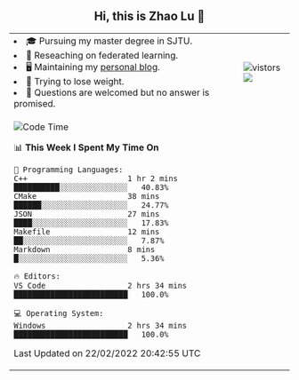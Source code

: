 <h2 align="center"> Hi, this is Zhao Lu 👋</h2>

<table style="overflow:hidden;">
    <tr> 
        <td>
            <li>🎓 Pursuing my master degree in SJTU.</li>
            <li>🌱 Reseaching on federated learning.</li>
            <li>🖥️ Maintaining my <a href="https://ifarewell.xyz">personal blog</a>.</li>
            <li>💪 Trying to lose weight.</li>
            <li>💬 Questions are welcomed but no answer is promised.</li> 
        </td>
        <td>
            <img src="https://visitor-badge.glitch.me/badge?page_id=ifarewell" alt="vistors" />
        <br>
          <img src="https://github-readme-stats.vercel.app/api?username=ifarewell&theme=graywhite&hide=prs,contribs&show_icons=true&hide_border=true&icon_color=CE1D2D&text_color=718096&bg_color=ffffff&hide_title=true" />
        </td>
    </tr>
    <tr>
        <td colspan="2">
            
<!--START_SECTION:waka-->
![Code Time](http://img.shields.io/badge/Code%20Time-98%20hrs%2042%20mins-blue)

📊 **This Week I Spent My Time On** 

```text
💬 Programming Languages: 
C++                      1 hr 2 mins         ██████████░░░░░░░░░░░░░░░   40.83% 
CMake                    38 mins             ██████░░░░░░░░░░░░░░░░░░░   24.77% 
JSON                     27 mins             ████░░░░░░░░░░░░░░░░░░░░░   17.83% 
Makefile                 12 mins             ██░░░░░░░░░░░░░░░░░░░░░░░   7.87% 
Markdown                 8 mins              █░░░░░░░░░░░░░░░░░░░░░░░░   5.36%

🔥 Editors: 
VS Code                  2 hrs 34 mins       █████████████████████████   100.0%

💻 Operating System: 
Windows                  2 hrs 34 mins       █████████████████████████   100.0%

```


 Last Updated on 22/02/2022 20:42:55 UTC
<!--END_SECTION:waka-->
            
</td></tr>
</table>

